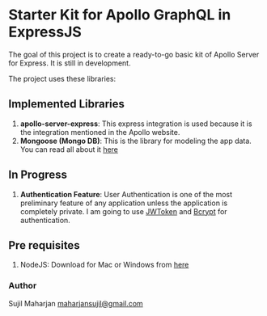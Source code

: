 # Starter Kit for Apollo GraphQL in ExpressJS

The goal of this project is to create a ready-to-go basic kit of Apollo Server for Express. It is still in development. 

The project uses these libraries:

## Implemented Libraries
1. **apollo-server-express**: This express integration is used because it is the integration mentioned in the Apollo website.
2. **Mongoose (Mongo DB)**: This is the library for modeling the app data. You can read all about it [here](http://mongoosejs.com/)

## In Progress
1. **Authentication Feature**: User Authentication is one of the most preliminary feature of any application unless the application is completely private. I am going to use [JWToken](https://jwt.io/) and [Bcrypt](https://en.wikipedia.org/wiki/Bcrypt) for authentication.

## Pre requisites
1. NodeJS: Download for Mac or Windows from [here](https://nodejs.org/en/download/)


### Author
Sujil Maharjan <maharjansujil@gmail.com>
